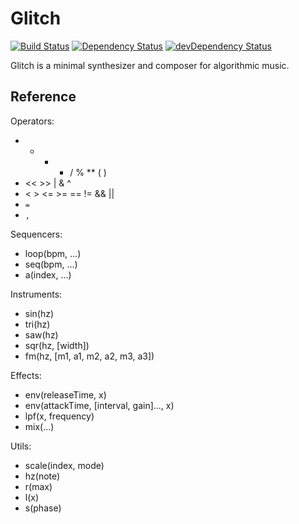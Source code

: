 # Glitch

[![Build Status](https://travis-ci.org/naivesound/glitch.svg?branch=master)](https://travis-ci.org/naivesound/glitch)
[![Dependency Status](https://david-dm.org/naivesound/glitch.svg)](https://david-dm.org/naivesound/glitch)
[![devDependency Status](https://david-dm.org/naivesound/glitch/dev-status.svg)](https://david-dm.org/naivesound/glitch#info=devDependencies)

Glitch is a minimal synthesizer and composer for algorithmic music.

## Reference

Operators:

- + - * / % \*\* ( )
- &lt;&lt; &gt;&gt; | &amp; ^
- &lt; &gt; &lt;= &gt;= == != &amp;&amp; ||
- `=`
- `,`

Sequencers:

- loop(bpm, ...)
- seq(bpm, ...)
- a(index, ...)

Instruments:

- sin(hz)
- tri(hz)
- saw(hz)
- sqr(hz, [width])
- fm(hz, [m1, a1, m2, a2, m3, a3])

Effects:

- env(releaseTime, x)
- env(attackTime, [interval, gain]..., x)
- lpf(x, frequency)
- mix(...)

Utils:

- scale(index, mode)
- hz(note)
- r(max)
- l(x)
- s(phase)
